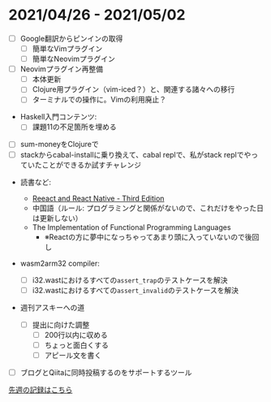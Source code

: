 # 2021/04/26 - 2021/05/02

- [ ] Google翻訳からピンインの取得
    - [ ] 簡単なVimプラグイン
    - [ ] 簡単なNeovimプラグイン
- [ ] Neovimプラグイン再整備
    - [ ] 本体更新
    - [ ] Clojure用プラグイン（vim-iced？）と、関連する諸々への移行
    - [ ] ターミナルでの操作に。Vimの利用廃止？
- Haskell入門コンテンツ:
    - [ ] 課題11の不足箇所を埋める
- [ ] sum-moneyをClojureで
- [ ] stackからcabal-installに乗り換えて、cabal replで、私がstack replでやっていたことができるか試すチャレンジ
- 読書など:
    - [Reeact and React Native - Third Edition](https://www.packtpub.com/product/react-and-react-native-third-edition/9781839211140)
    - 中国語（ルール: プログラミングと関係がないので、これだけをやった日は更新しない）
    - The Implementation of Functional Programming Languages
        - ※Reactの方に夢中になっちゃってあまり頭に入っていないので後回し

- wasm2arm32 compiler:
    - [ ] i32.wastにおけるすべての`assert_trap`のテストケースを解決
    - [ ] i32.wastにおけるすべての`assert_invalid`のテストケースを解決
- 週刊アスキーへの道
    - [ ] 提出に向けた調整
        - [ ] 200行以内に収める
        - [ ] ちょっと面白くする
        - [ ] アピール文を書く
- [ ] ブログとQiitaに同時投稿するのをサポートするツール

[先週の記録はこちら](https://github.com/igrep/daily-commits/blob/bf27be08319cf314d69640f9796331be32e3f478/yesterday.md)
